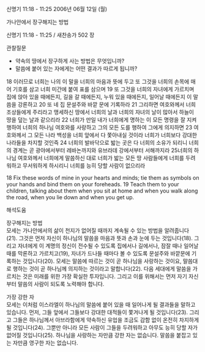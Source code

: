 신명기 11:18 - 11:25 
2006년 06월 12일 (월)

가나안에서 장구해지는 방법



신명기 11:18 - 11:25 / 새찬송가 502 장


관찰질문
- 약속의 땅에서 장구하게 사는 방법은 무엇입니까?
- 말씀에 붙어 있는 자에게는 어떤 결과가 따르게 됩니까?

18 이러므로 너희는 나의 이 말을 너희의 마음과 뜻에 두고 또 그것을 너희의 손목에 매어 기호를 삼고 너희 미간에 붙여 표를 삼으며 19 또 그것을 너희의 자녀에게 가르치며 집에 앉아 있을 때에든지, 길을 갈 때에든지, 누워 있을 때에든지, 일어날 때에든지 이 말씀을 강론하고 20 또 네 집 문설주와 바깥 문에 기록하라 21 그리하면 여호와께서 너희 조상들에게 주리라고 맹세하신 땅에서 너희의 날과 너희의 자녀의 날이 많아서 하늘이 땅을 덮는 날과 같으리라 22 너희가 만일 내가 너희에게 명하는 이 모든 명령을 잘 지켜 행하여 너희의 하나님 여호와를 사랑하고 그의 모든 도를 행하여 그에게 의지하면 23 여호와께서 그 모든 나라 백성을 너희 앞에서 다 쫓아내실 것이라 너희가 너희보다 강대한 나라들을 차지할 것인즉 24 너희의 발바닥으로 밟는 곳은 다 너희의 소유가 되리니 너희의 경계는 곧 광야에서부터 레바논까지와 유브라데 강에서부터 서해까지라 25너희의 하나님 여호와께서 너희에게 말씀하신 대로 너희가 밟는 모든 땅 사람들에게 너희를 두려워하고 무서워하게 하시리니 너희를 능히 당할 사람이 없으리라 

18  Fix these words of mine in your hearts and minds; tie them as symbols on your hands and bind them on your foreheads. 19 Teach them to your children, talking about them when you sit at home and when you walk along the road, when you lie down and when you get up.

해석도움





장구해지는 방법  
모세는 가나안에서의 삶이 천지가 없어질 때까지 계속될 수 있는 방법을 알려줍니다(21). 그것은 먼저 자신이 하나님의 말씀을 마음과 뜻과 손과 눈에 두는 것입니다(18). 그리고 자녀에게 이 계명의 정신이 전수될 수 있도록 집에서나 길에서나, 잠잘 때나 일어날 때를 막론하고 가르치고(19), 자녀가 드나들 때마다 볼 수 있도록 문설주와 바깥문에 기록하는 것입니다(20). 모세는 말씀에 따르는 것이 곧 하나님을 사랑하는 것이요, 말씀대로 행하는 것이 곧 하나님께 의지하는 것이라고 말합니다(22). 다음 세대에게 말씀을 가르치는 것은 미래를 위한 가장 확실한 투자입니다. 그리고 이를 위해서는 먼저 자기 자신부터 말씀의 사람이 되도록 노력해야 합니다. 

가장 강한 자  
모세는 이처럼 이스라엘이 하나님의 말씀에 붙어 있을 때 일어나게 될 결과들을 말하고 있습니다. 먼저, 그들 앞에서 그들보다 강대한 대적들이 쫓겨나게 될 것입니다(23). 그리고 그들은 하나님께서 아브라함에게 약속하신 유업을 조금도 감함 없이 온전히 차지하게 될 것입니다(24). 그뿐만 아니라 모든 사람이 그들을 두려워하고 아무도 능히 당할 자가 없어질 것입니다(25). 하나님을 사랑하는 자만큼 강한 자는 없습니다. 말씀을 붙잡고 있는 자만큼 영구한 자는 없습니다.